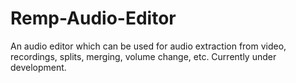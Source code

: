 # Remp-Audio-Editor
An audio editor which can be used for audio extraction from video, recordings, splits, merging, volume change, etc. Currently under development.
